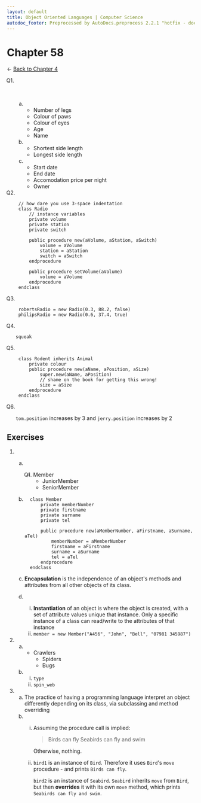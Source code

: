 ```yaml
---
layout: default
title: Object Oriented Languages | Computer Science
autodoc_footer: Preprocessed by AutoDocs.preprocess 2.2.1 "hotfix - documents actually work now" ⓒ Starwort, 2020
---
```


<style>
    :not(ul) + ol {
        counter-reset: list-ctr;
        list-style-type: none;
        list-style-position: outside;
    }
    :not(ul) + ol > li {
        counter-increment: list-ctr;
    }
    :not(ul) + ol > li::before {
        content:"Q" counter(list-ctr) ". ";
        margin-left: -25px;
    }
    ol ul {
        list-style-type: lower-alpha;
    }
    ol ul ul {
        list-style-type: lower-roman;
    }
    ul ol, ol ol {
        list-style-type: circle;
    }
    ul {
        list-style-type: decimal;
    }
    ul ul {
        list-style-type: lower-alpha;
    }
    ul ul ul {
        list-style-type: lower-roman;
    }
</style>

# Chapter 58

← [Back to Chapter 4](./index.html)

1. &#x200b;
    - &#x200b;
        1. Number of legs
        2. Colour of paws
        3. Colour of eyes
        4. Age
        5. Name
    - &#x200b;
        1. Shortest side length
        2. Longest side length
    - &#x200b;
        1. Start date
        2. End date
        3. Accomodation price per night
        4. Owner

2. ```psc
    // how dare you use 3-space indentation
    class Radio
        // instance variables
        private volume
        private station
        private switch

        public procedure new(aVolume, aStation, aSwitch)
            volume = aVolume
            station = aStation
            switch = aSwitch
        endprocedure

        public procedure setVolume(aVolume)
            volume = aVolume
        endprocedure
    endclass
    ```

3. ```psc
    robertsRadio = new Radio(0.3, 88.2, false)
    philipsRadio = new Radio(0.6, 37.4, true)
    ```

4. `squeak`

5. ```psc
    class Rodent inherits Animal
        private colour
        public procedure new(aName, aPosition, aSize)
            super.new(aName, aPosition)
            // shame on the book for getting this wrong!
            size = aSize
        endprocedure
    endclass
    ```

6. `tom.position` increases by 3 and `jerry.position` increases by 2

## Exercises

- &#x200b;
  - &#x200b;
    1. Member
        1. JuniorMember
        2. SeniorMember

  - ```psc
      class Member
          private memberNumber
          private firstname
          private surname
          private tel

          public procedure new(aMemberNumber, aFirstname, aSurname, aTel)
              memberNumber = aMemberNumber
              firstname = aFirstname
              surname = aSurname
              tel = aTel
          endprocedure
      endclass
      ```

  - **Encapsulation** is the independence of an object's methods and attributes from all other objects of its class.
  - &#x200b;
    - **Instantiation** of an object is where the object is created, with a set of attribute values unique that instance. Only a specific instance of a class can read/write to the attributes of that instance
    - `member = new Member("A456", "John", "Bell", "07981 345987")`
- &#x200b;
  - &#x200b;
    1. Crawlers
       1. Spiders
       2. Bugs
  - &#x200b;
    - `type`
    - `spin_web`
- &#x200b;
  - The practice of having a programming language interpret an object differently depending on its class, via subclassing and method overriding
  - &#x200b;
    - Assuming the procedure call is implied:

      > Birds can fly
      > Seabirds can fly and swim

      Otherwise, nothing.
    - `bird1` is an instance of `Bird`. Therefore it uses `Bird`'s `move` procedure - and prints `Birds can fly`.

      `bird2` is an instance of `Seabird`. `Seabird` inherits `move` from `Bird`, but then **overrides** it with its own `move` method, which prints `Seabirds can fly and swim`.
